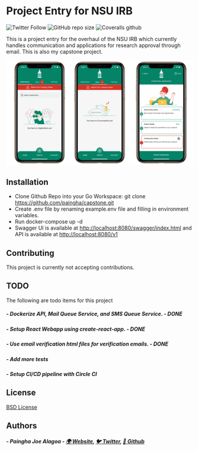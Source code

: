 # Project Entry for NSU IRB

![Twitter Follow](https://img.shields.io/twitter/follow/painghajnr?style=social)
![GitHub repo size](https://img.shields.io/github/repo-size/paingha/capstone?style=plastic)
![Coveralls github](https://img.shields.io/coveralls/github/paingha/capstone)

This is a project entry for the overhaul of the NSU IRB which currently handles communication and applications for research approval through email. This is also my capstone project.

![](https://raw.githubusercontent.com/paingha/capstone/master/capstone-github-image.PNG?token=AB6SB22F5FXRNOWSR73EUGK72KRP2)

## Installation

- Clone Github Repo into your Go Workspace: git clone https://github.com/paingha/capstone.git
- Create .env file by renaming example.env file and filling in environment variables.
- Run docker-compose up -d
- Swagger UI is available at [http://localhost:8080/swagger/index.html](http://localhost:8080/swagger/index.html) and API is available at [http://localhost:8080/v1](http://localhost:8080/v1)

## Contributing
This project is currently not accepting contributions.

## TODO
The following are todo items for this project
##### - Dockerize API, Mail Queue Service, and SMS Queue Service. - DONE
##### - Setup React Webapp using create-react-app. - DONE
##### - Use email verification html files for verification emails. - DONE
##### - Add more tests
##### - Setup CI/CD pipeline with Circle CI

## License
[BSD License](https://opensource.org/licenses/BSD-3-Clause)

## Authors
##### - Paingha Joe Alagoa - [🌍 Website](http://paingha.me), [🐦 Twitter](https://twitter.com/painghajnr), [💼 Github](https://github.com/paingha)